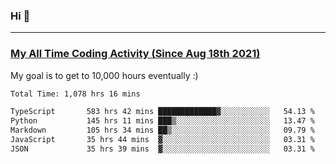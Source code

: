 ### Hi 🙂

---

### <a href="https://wakatime.com/@Eroxl">My All Time Coding Activity (Since Aug 18th 2021)</a>
My goal is to get to 10,000 hours eventually :)
<!--START_SECTION:waka-->

```txt
Total Time: 1,078 hrs 16 mins

TypeScript       583 hrs 42 mins █████████████▓░░░░░░░░░░░   54.13 %
Python           145 hrs 11 mins ███▒░░░░░░░░░░░░░░░░░░░░░   13.47 %
Markdown         105 hrs 34 mins ██▒░░░░░░░░░░░░░░░░░░░░░░   09.79 %
JavaScript       35 hrs 44 mins  ▓░░░░░░░░░░░░░░░░░░░░░░░░   03.31 %
JSON             35 hrs 39 mins  ▓░░░░░░░░░░░░░░░░░░░░░░░░   03.31 %
```

<!--END_SECTION:waka-->

